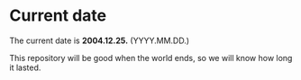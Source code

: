 # Current date

The current date is **2004.12.25.** (YYYY.MM.DD.)

This repository will be good when the world ends, so we will know how long it lasted.